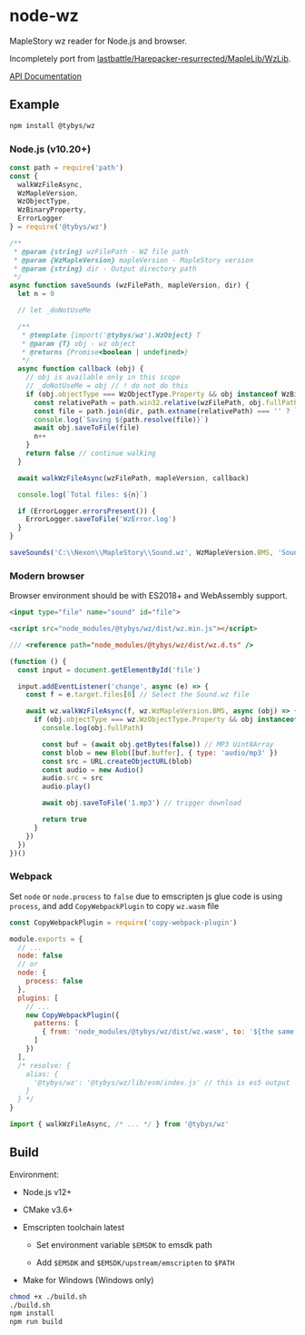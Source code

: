 # node-wz

MapleStory wz reader for Node.js and browser.

Incompletely port from [lastbattle/Harepacker-resurrected/MapleLib/WzLib](https://github.com/lastbattle/Harepacker-resurrected/tree/master/MapleLib/WzLib).

[API Documentation](https://github.com/toyobayashi/wz/blob/main/docs/api/index.md)

## Example

``` bash
npm install @tybys/wz
```

### Node.js (v10.20+)

``` js
const path = require('path')
const {
  walkWzFileAsync,
  WzMapleVersion,
  WzObjectType,
  WzBinaryProperty,
  ErrorLogger
} = require('@tybys/wz')

/**
 * @param {string} wzFilePath - WZ file path
 * @param {WzMapleVersion} mapleVersion - MapleStory version
 * @param {string} dir - Output directory path
 */
async function saveSounds (wzFilePath, mapleVersion, dir) {
  let n = 0

  // let _doNotUseMe

  /**
   * @template {import('@tybys/wz').WzObject} T
   * @param {T} obj - wz object
   * @returns {Promise<boolean | undefined>}
   */
  async function callback (obj) {
    // obj is available only in this scope
    // _doNotUseMe = obj // ! do not do this
    if (obj.objectType === WzObjectType.Property && obj instanceof WzBinaryProperty) {
      const relativePath = path.win32.relative(wzFilePath, obj.fullPath).replace(/\\/g, '/')
      const file = path.join(dir, path.extname(relativePath) === '' ? `${relativePath}.mp3` : relativePath)
      console.log(`Saving ${path.resolve(file)}`)
      await obj.saveToFile(file)
      n++
    }
    return false // continue walking
  }

  await walkWzFileAsync(wzFilePath, mapleVersion, callback)

  console.log(`Total files: ${n}`)

  if (ErrorLogger.errorsPresent()) {
    ErrorLogger.saveToFile('WzError.log')
  }
}

saveSounds('C:\\Nexon\\MapleStory\\Sound.wz', WzMapleVersion.BMS, 'Sound')
```

### Modern browser

Browser environment should be with ES2018+ and WebAssembly support.

``` html
<input type="file" name="sound" id="file">

<script src="node_modules/@tybys/wz/dist/wz.min.js"></script>
```

``` js
/// <reference path="node_modules/@tybys/wz/dist/wz.d.ts" />

(function () {
  const input = document.getElementById('file')

  input.addEventListener('change', async (e) => {
    const f = e.target.files[0] // Select the Sound.wz file

    await wz.walkWzFileAsync(f, wz.WzMapleVersion.BMS, async (obj) => {
      if (obj.objectType === wz.WzObjectType.Property && obj instanceof wz.WzBinaryProperty) {
        console.log(obj.fullPath)

        const buf = (await obj.getBytes(false)) // MP3 Uint8Array
        const blob = new Blob([buf.buffer], { type: 'audio/mp3' })
        const src = URL.createObjectURL(blob)
        const audio = new Audio()
        audio.src = src
        audio.play()

        await obj.saveToFile('1.mp3') // trigger download

        return true
      }
    })
  })
})()
```

### Webpack

Set `node` or `node.process` to `false` due to emscripten js glue code is using `process`, and add `CopyWebpackPlugin` to copy `wz.wasm` file

``` js
const CopyWebpackPlugin = require('copy-webpack-plugin')

module.exports = {
  // ...
  node: false
  // or
  node: {
    process: false
  },
  plugins: [
    // ...
    new CopyWebpackPlugin({
      patterns: [
        { from: 'node_modules/@tybys/wz/dist/wz.wasm', to: '${the same place with output bundle}/wz.wasm' }
      ]
    })
  ],
  /* resolve: {
    alias: {
      '@tybys/wz': '@tybys/wz/lib/esm/index.js' // this is es5 output
    }
  } */
}
```

``` js
import { walkWzFileAsync, /* ... */ } from '@tybys/wz'
```

## Build

Environment:

* Node.js v12+

* CMake v3.6+

* Emscripten toolchain latest

    * Set environment variable `$EMSDK` to emsdk path

    * Add `$EMSDK` and `$EMSDK/upstream/emscripten` to `$PATH`

* Make for Windows (Windows only)

``` bash
chmod +x ./build.sh
./build.sh
npm install
npm run build
```
